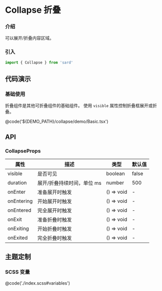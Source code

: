 # Collapse 折叠

### 介绍

可以展开/折叠内容区域。

### 引入

```ts
import { Collapse } from 'sard'
```

## 代码演示

### 基础使用

折叠组件是其他可折叠组件的基础组件。
使用 `visible` 属性控制折叠框展开或折叠。

@code('${DEMO_PATH}/collapse/demo/Basic.tsx')

## API

### CollapseProps

| 属性       | 描述                       | 类型       | 默认值 |
| ---------- | -------------------------- | ---------- | ------ |
| visible    | 是否可见                   | boolean    | false  |
| duration   | 展开/折叠持续时间，单位 ms | number     | 500    |
| onEnter    | 准备展开时触发             | () => void | -      |
| onEntering | 开始展开时触发             | () => void | -      |
| onEntered  | 完全展开时触发             | () => void | -      |
| onExit     | 准备折叠时触发             | () => void | -      |
| onExiting  | 开始折叠时触发             | () => void | -      |
| onExited   | 完全折叠时触发             | () => void | -      |

## 主题定制

### SCSS 变量

@code('./index.scss#variables')
